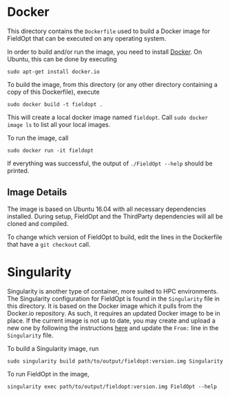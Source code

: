 # Docker

This directory contains the `Dockerfile` used to build
a Docker image for FieldOpt that can be executed on
any operating system.

In order to build and/or run the image, you need to
install [Docker](https://www.docker.com/get-started).
On Ubuntu, this can be done by executing
```
sudo apt-get install docker.io
```

To build the image, from this directory (or any other
directory containing a copy of this Dockerfile),
execute

```
sudo docker build -t fieldopt .
```

This will create a local docker image named `fieldopt`.
Call `sudo docker image ls` to list all your local
images.

To run the image, call

```
sudo docker run -it fieldopt
```

If everything was successful, the output of
`./FieldOpt --help` should be printed.

## Image Details

The image is based on Ubuntu 16.04 with all necessary
dependencies installed.
During setup, FieldOpt and the ThirdParty dependencies
will all be cloned and compiled.

To change which version of FieldOpt to build, edit
the lines in the Dockerfile that have a `git checkout`
call.

# Singularity

Singularity is another type of container, more suited
to HPC environments. The Singularity configuration for
FieldOpt is found in the `Singularity` file in this
directory. It is based on the Docker image which it
pulls from the Docker.io repository. As such, it
requires an updated Docker image to be in place.
If the current image is not up to date, you may create
and upload a new one by following the instructions
[here](https://docs.docker.com/get-started/part2/#run-the-app)
and update the `From:` line in the `Singularity` file.

To build a Singularity image, run

```
sudo singularity build path/to/output/fieldopt:version.img Singularity
```

To run FieldOpt in the image, 

```
singularity exec path/to/output/fieldopt:version.img FieldOpt --help
```

